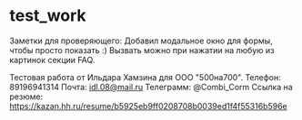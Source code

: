 # test_work


Заметки для проверяющего: 
Добавил модальное окно для формы, чтобы просто показать :) Вызвать можно при нажатии на любую из картинок секции FAQ.

Тестовая работа от Ильдара Хамзина для ООО "500на700".
Телефон: 89196941314
Почта: idl.08@mail.ru
Телеграмм: @Combi_Corm
Ссылка на резюме: https://kazan.hh.ru/resume/b5925eb9ff0208708b0039ed1f4f55316b596e